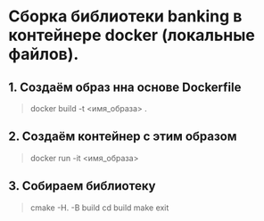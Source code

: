 # Сборка библиотеки banking в контейнере docker (локальные файлов).
## 1. Создаём образ нна основе Dockerfile 
> docker build -t <имя_образа> .

## 2. Создаём контейнер с этим образом
> docker run -it <имя_образа>

## 3. Собираем библиотеку
> cmake -H. -B build 
> cd build
> make
> exit 
